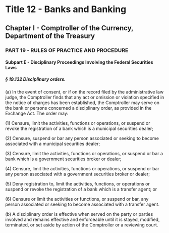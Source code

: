 
# Title 12 - Banks and Banking
## Chapter I - Comptroller of the Currency, Department of the Treasury
### PART 19 - RULES OF PRACTICE AND PROCEDURE
#### Subpart E - Disciplinary Proceedings Involving the Federal Securities Laws
##### § 19.132 Disciplinary orders.

(a) In the event of consent, or if on the record filed by the administrative law judge, the Comptroller finds that any act or omission or violation specified in the notice of charges has been established, the Comptroller may serve on the bank or persons concerned a disciplinary order, as provided in the Exchange Act. The order may:

(1) Censure, limit the activities, functions or operations, or suspend or revoke the registration of a bank which is a municipal securities dealer;

(2) Censure, suspend or bar any person associated or seeking to become associated with a municipal securities dealer;

(3) Censure, limit the activities, functions or operations, or suspend or bar a bank which is a government securities broker or dealer;

(4) Censure, limit the activities, functions or operations, or suspend or bar any person associated with a government securities broker or dealer;

(5) Deny registration to, limit the activities, functions, or operations or suspend or revoke the registration of a bank which is a transfer agent; or

(6) Censure or limit the activities or functions, or suspend or bar, any person associated or seeking to become associated with a transfer agent.

(b) A disciplinary order is effective when served on the party or parties involved and remains effective and enforceable until it is stayed, modified, terminated, or set aside by action of the Comptroller or a reviewing court.
